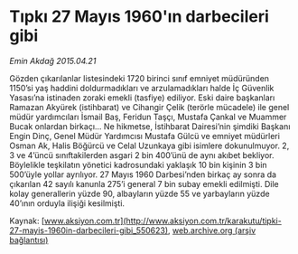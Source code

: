 # Tıpkı 27 Mayıs 1960'ın darbecileri gibi

*Emin Akdağ 2015.04.21*

<div class="pNewsDetailMainContent" itemprop="articleBody">
 <p>
  Gözden çıkarılanlar listesindeki 1720 birinci sınıf emniyet müdüründen 1150’si yaş haddini doldurmadıkları ve arzulamadıkları halde İç Güvenlik Yasası’na istinaden zoraki emekli (tasfiye) ediliyor. Eski daire başkanları Ramazan Akyürek (istihbarat) ve Cihangir Çelik (terörle mücadele) ile genel müdür yardımcıları İsmail Baş, Feridun Taşçı, Mustafa Çankal ve Muammer Bucak onlardan birkaçı… Ne hikmetse, İstihbarat Dairesi’nin şimdiki Başkanı Engin Dinç, Genel Müdür Yardımcısı Mustafa Gülcü ve emniyet müdürleri Osman Ak, Halis Böğürcü ve Celal Uzunkaya gibi isimlere dokunulmuyor. 2, 3 ve 4’üncü sınıftakilerden asgari 2 bin 400’ünü de aynı akıbet bekliyor. Böylelikle teşkilatın yönetici kadrosundaki yaklaşık 10 bin kişinin 3 bin 500’üyle yollar ayrılıyor. 27 Mayıs 1960 Darbesi’nden birkaç ay sonra da çıkarılan 42 sayılı kanunla 275’i general 7 bin subay emekli edilmişti. Dile kolay generallerin yüzde 90, albayların yüzde 55 ve yarbayların yüzde 40’ının orduyla ilişiği kesilmişti.
 </p>
</div>


Kaynak: [www.aksiyon.com.tr](http://www.aksiyon.com.tr/karakutu/tipki-27-mayis-1960in-darbecileri-gibi_550623), [web.archive.org (arşiv bağlantısı)](http://web.archive.org/web/20150801071547/http://www.aksiyon.com.tr/karakutu/tipki-27-mayis-1960in-darbecileri-gibi_550623)
